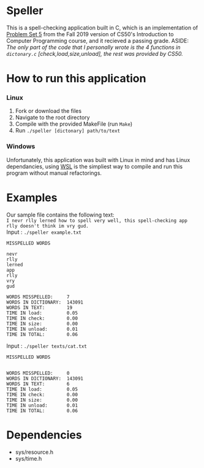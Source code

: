 # Speller
This is a spell-checking application built in C, which is an implementation of [Problem Set 5](https://cs50.harvard.edu/college/2019/fall/weeks/5/) from the Fall 2019 version 
of CS50's Introduction to Computer Programming course, and it recieved a passing grade. 
ASIDE: *The only part of the code that I personally wrote is the 4 functions in `dictonary.c` [check,load,size,unload], the rest was provided by CS50.*

# How to run this application
### Linux
1. Fork or download the files 
2. Navigate to the root directory 
3. Compile with the provided MakeFile (run `Make`)
4. Run `./speller [dictonary] path/to/text`
### Windows
Unfortunately, this application was built with Linux in mind and has Linux dependancies, using [WSL](https://docs.microsoft.com/en-us/windows/wsl/install) is
the simpliest way to compile and run this program without manual refactorings.

# Examples
Our sample file contains the following text:  
`I nevr rlly lerned how to spell very well, this spell-checking app rlly doesn't think im vry gud.`  
Input : `./speller example.txt`  
```console
MISSPELLED WORDS

nevr
rlly
lerned
app
rlly
vry
gud

WORDS MISSPELLED:     7
WORDS IN DICTIONARY:  143091
WORDS IN TEXT:        19
TIME IN load:         0.05
TIME IN check:        0.00
TIME IN size:         0.00
TIME IN unload:       0.01
TIME IN TOTAL:        0.06
```
Input : `./speller texts/cat.txt`  
```console
MISSPELLED WORDS


WORDS MISSPELLED:     0
WORDS IN DICTIONARY:  143091
WORDS IN TEXT:        6
TIME IN load:         0.05
TIME IN check:        0.00
TIME IN size:         0.00
TIME IN unload:       0.01
TIME IN TOTAL:        0.06
```
# Dependencies
- sys/resource.h
- sys/time.h
